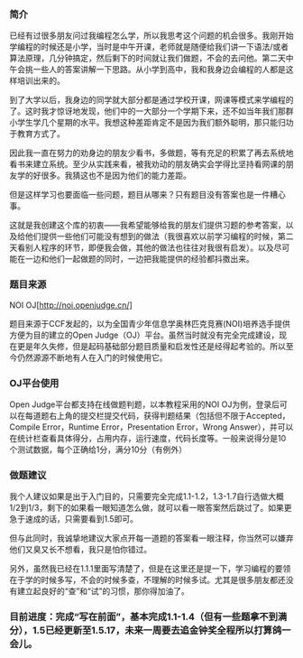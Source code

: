 ### 简介
已经有过很多朋友问过我编程怎么学，所以我思考这个问题的机会很多。我刚开始学编程的时候还是小学，当时是中午开课，老师就是随便给我们讲一下语法/或者算法原理，几分钟搞定，然后剩下的时间就让我们做题，不会的去问他。第二天中午会挑一些人的答案讲解一下思路。从小学到高中，我和我身边会编程的人都是这样培训出来的。

到了大学以后，我身边的同学就大部分都是通过学校开课，网课等模式来学编程的了。这时我才惊讶地发现，他们中的一大部分一个学期下来，还不如当年我们那群小学生学几个星期的水平。我想这种差距肯定不是因为我们额外聪明，那只能归功于教育方式了。

因此我一直在努力的劝身边的朋友少看书，多做题，等有充足的积累了再去系统地看书来建立系统。至少从实践来看，被我劝动的朋友确实会学得比坚持看网课的朋友学的好很多。我猜这也不是因为他们的能力差距。

但是这样学习也要面临一些问题，题目从哪来？只有题目没有答案也是一件糟心事。

这就是我创建这个库的初衷——我希望能够给我的朋友们提供习题的参考答案，以及给他们提供一些他们可能没有想到的做法（我很喜欢以前学习编程的时候，第二天看别人程序的环节，即便我会做，其他的做法也往往对我很有启发）。以及尽可能在一边和他们一起做题的同时，一边把我能提供的经验都抖擞出来。

### 题目来源
NOI OJ[http://noi.openjudge.cn/]

题目来源于CCF发起的，以为全国青少年信息学奥林匹克竞赛(NOI)培养选手提供方便为目的建立的Open Judge（OJ）平台。虽然当时就没有完全完成建设，现在更是年久失修，但是起码基础部分题目质量和启发性还是经得起考验的。所以至今仍然源源不断地有人在入门的时候使用它。

### OJ平台使用
Open Judge平台都支持在线做题判题，以本教程采用的NOI OJ为例，登录后可以在每道题右上角的提交栏提交代码，获得判题结果（包括但不限于Accepted，Compile Error，Runtime Error，Presentation Error，Wrong Answer），并可以在统计栏查看具体得分，占用内存，运行速度，代码长度等。一般来说得分是10个测试数据，每个正确给1分，满分10分（有例外）

### 做题建议
我个人建议如果是出于入门目的，只需要完全完成1.1-1.2，1.3-1.7自行选做大概1/2到1/3，剩下的如果看一眼知道怎么做，就可以看一眼答案然后跳过了。如果更急于速成的话，只需要看到1.5即可。

但与此同时，我诚挚地建议大家点开每一道题的答案看一眼注释，你当然可以嫌弃他们又臭又长不想看，我只是怕你错过。

另外，虽然我已经在1.1.1里面写清楚了，但是在这里还是提一下，学习编程的要领在于学的时候多写，不会的时候多查，不理解的时候多试。尤其是很多朋友都还没有建立起良好的“查”和“试”的习惯，那你得加油了。

### 目前进度：完成“写在前面”，基本完成1.1-1.4（但有一些题拿不到满分），1.5已经更新至1.5.17，未来一周要去追金钟奖全程所以打算鸽一会儿。
